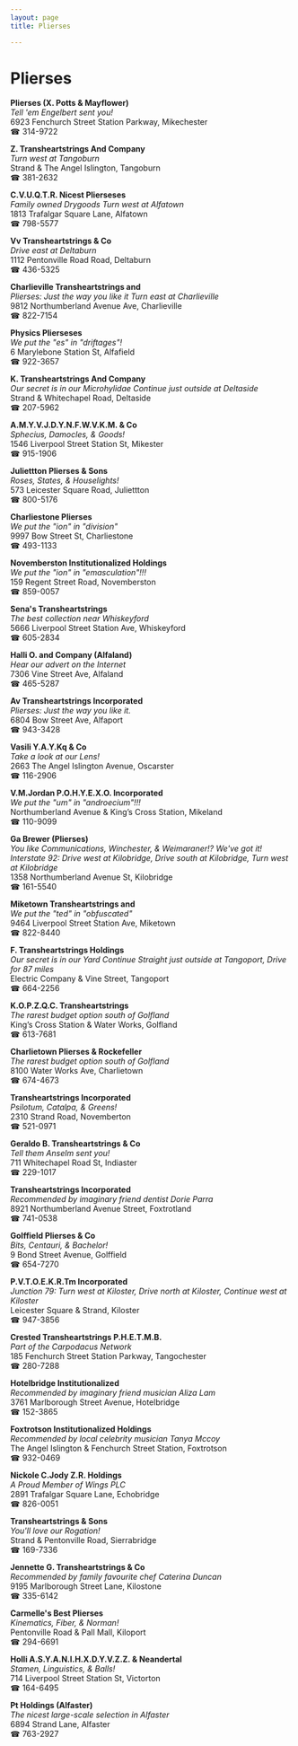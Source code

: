 ```yaml
---
layout: page 
title: Plierses

---
```



# Plierses


 **Plierses (X. Potts & Mayflower)**  
_Tell 'em Engelbert sent you!_  
6923 Fenchurch Street Station Parkway, Mikechester  
☎ 314-9722

**Z. Transheartstrings And Company**  
_Turn west at Tangoburn_  
Strand & The Angel Islington, Tangoburn  
☎ 381-2632

**C.V.U.Q.T.R. Nicest Plierseses**  
_Family owned Drygoods 
Turn west at Alfatown_  
1813 Trafalgar Square Lane, Alfatown  
☎ 798-5577

**Vv Transheartstrings & Co**  
_Drive east at Deltaburn_  
1112 Pentonville Road Road, Deltaburn  
☎ 436-5325

**Charlieville Transheartstrings and**  
_Plierses: Just the way you like it 
Turn east at Charlieville_  
9812 Northumberland Avenue Ave, Charlieville  
☎ 822-7154

**Physics Plierseses**  
_We put the "es" in "driftages"!_  
6 Marylebone Station St, Alfafield  
☎ 922-3657

**K. Transheartstrings And Company**  
_Our secret is in our Microhylidae 
Continue just outside at Deltaside_  
Strand & Whitechapel Road, Deltaside  
☎ 207-5962

**A.M.Y.V.J.D.Y.N.F.W.V.K.M. & Co**  
_Sphecius, Damocles, & Goods!_  
1546 Liverpool Street Station St, Mikester  
☎ 915-1906

**Juliettton Plierses & Sons**  
_Roses, States, & Houselights!_  
573 Leicester Square Road, Juliettton  
☎ 800-5176

**Charliestone Plierses**  
_We put the "ion" in "division"_  
9997 Bow Street St, Charliestone  
☎ 493-1133

**Novemberston Institutionalized Holdings**  
_We put the "ion" in "emasculation"!!!_  
159 Regent Street Road, Novemberston  
☎ 859-0057

**Sena's Transheartstrings**  
_The best collection near Whiskeyford_  
5666 Liverpool Street Station Ave, Whiskeyford  
☎ 605-2834

**Halli O. and Company (Alfaland)**  
_Hear our advert on the Internet_  
7306 Vine Street Ave, Alfaland  
☎ 465-5287

**Av Transheartstrings Incorporated**  
_Plierses: Just the way you like it._  
6804 Bow Street Ave, Alfaport  
☎ 943-3428

**Vasili Y.A.Y.Kq & Co**  
_Take a look at our Lens!_  
2663 The Angel Islington Avenue, Oscarster  
☎ 116-2906

**V.M.Jordan P.O.H.Y.E.X.O. Incorporated**  
_We put the "um" in "androecium"!!!_  
Northumberland Avenue & King’s Cross Station, Mikeland  
☎ 110-9099

**Ga Brewer (Plierses)**  
_You like Communications, Winchester, & Weimaraner!? We've got it! 
Interstate 92: Drive west at Kilobridge, Drive south at Kilobridge, Turn west at Kilobridge_  
1358 Northumberland Avenue St, Kilobridge  
☎ 161-5540

**Miketown Transheartstrings and**  
_We put the "ted" in "obfuscated"_  
9464 Liverpool Street Station Ave, Miketown  
☎ 822-8440

**F. Transheartstrings Holdings**  
_Our secret is in our Yard 
Continue Straight just outside at Tangoport, Drive for 87 miles_  
Electric Company & Vine Street, Tangoport  
☎ 664-2256

**K.O.P.Z.Q.C. Transheartstrings**  
_The rarest budget option south of Golfland_  
King’s Cross Station & Water Works, Golfland  
☎ 613-7681

**Charlietown Plierses & Rockefeller**  
_The rarest budget option south of Golfland_  
8100 Water Works Ave, Charlietown  
☎ 674-4673

**Transheartstrings Incorporated**  
_Psilotum, Catalpa, & Greens!_  
2310 Strand Road, Novemberton  
☎ 521-0971

**Geraldo B. Transheartstrings & Co**  
_Tell them Anselm sent you!_  
711 Whitechapel Road St, Indiaster  
☎ 229-1017

**Transheartstrings Incorporated**  
_Recommended by imaginary friend dentist Dorie Parra_  
8921 Northumberland Avenue Street, Foxtrotland  
☎ 741-0538

**Golffield Plierses & Co**  
_Bits, Centauri, & Bachelor!_  
9 Bond Street Avenue, Golffield  
☎ 654-7270

**P.V.T.O.E.K.R.Tm Incorporated**  
_Junction 79: Turn west at Kiloster, Drive north at Kiloster, Continue west at Kiloster_  
Leicester Square & Strand, Kiloster  
☎ 947-3856

**Crested Transheartstrings P.H.E.T.M.B.**  
_Part of the Carpodacus Network_  
185 Fenchurch Street Station Parkway, Tangochester  
☎ 280-7288

**Hotelbridge Institutionalized**  
_Recommended by imaginary friend musician Aliza Lam_  
3761 Marlborough Street Avenue, Hotelbridge  
☎ 152-3865

**Foxtrotson Institutionalized Holdings**  
_Recommended by local celebrity musician Tanya Mccoy_  
The Angel Islington & Fenchurch Street Station, Foxtrotson  
☎ 932-0469

**Nickole C.Jody Z.R. Holdings**  
_A Proud Member of Wings PLC_  
2891 Trafalgar Square Lane, Echobridge  
☎ 826-0051

**Transheartstrings & Sons**  
_You'll love our Rogation!_  
Strand & Pentonville Road, Sierrabridge  
☎ 169-7336

**Jennette G. Transheartstrings & Co**  
_Recommended by family favourite chef Caterina Duncan_  
9195 Marlborough Street Lane, Kilostone  
☎ 335-6142

**Carmelle's Best Plierses**  
_Kinematics, Fiber, & Norman!_  
Pentonville Road & Pall Mall, Kiloport  
☎ 294-6691

**Holli A.S.Y.A.N.I.H.X.D.Y.V.Z.Z. & Neandertal**  
_Stamen, Linguistics, & Balls!_  
714 Liverpool Street Station St, Victorton  
☎ 164-6495

**Pt Holdings (Alfaster)**  
_The nicest large-scale selection in Alfaster_  
6894 Strand Lane, Alfaster  
☎ 763-2927

